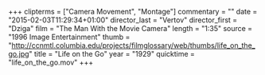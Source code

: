 +++
clipterms = ["Camera Movement", "Montage"]
commentary = ""
date = "2015-02-03T11:29:34+01:00"
director_last = "Vertov"
director_first = "Dziga"
film = "The Man With the Movie Camera"
length = "1:35"
source = "1996 Image Entertainment"
thumb = "http://ccnmtl.columbia.edu/projects/filmglossary/web/thumbs/life_on_the_go.jpg"
title = "Life on the Go"
year = "1929"
quicktime = "life_on_the_go.mov"
+++

